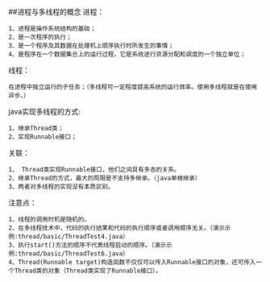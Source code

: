 ##进程与多线程的概念
进程：
    
    1、进程是操作系统结构的基础；
    2、是一次程序的执行；
    3、是一个程序及其数据在处理机上顺序执行时所发生的事情；
    4、是程序在一个数据集合上的运行过程，它是系统进行资源分配和调度的一个独立单位；

线程：

    在进程中独立运行的子任务；（多线程可一定程度提高系统的运行效率。使用多线程就是在使用异步。）

java实现多线程的方式:

    1、继承Thread类；
    2、实现Runnable接口；
 关联：
 
    1、 Thread类实现Runnable接口，他们之间具有多态的关系。
    2、继承Thread的方式，最大的局限是不支持多继承。（java单根继承）
    3、两者对多线程的实现没有本质区别。
    
注意点：
        
    1、线程的调用时机是随机的。
    2、在多线程技术中，代码的执行结果和代码的执行顺序或者调用顺序无关。（演示示例:thread/basic/ThreadTest4.java）
    3、执行start()方法的顺序不代表线程启动的顺序。（演示示例:thread/basic/ThreadTest6.java）
    4、Thread(Runnable target)构造函数不仅仅可以传入Runnable接口的对象，还可传入一个Thread类的对象（Thread类实现了Runnable接口）。
